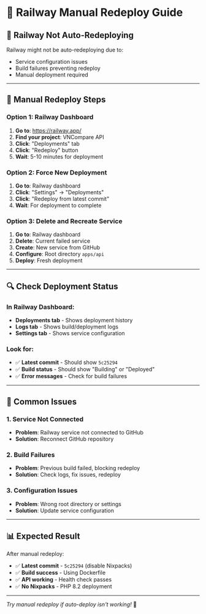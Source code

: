 # 🚀 Railway Manual Redeploy Guide

## 🚨 **Railway Not Auto-Redeploying**

Railway might not be auto-redeploying due to:
- Service configuration issues
- Build failures preventing redeploy
- Manual deployment required

---

## 🔧 **Manual Redeploy Steps**

### **Option 1: Railway Dashboard**
1. **Go to**: https://railway.app/
2. **Find your project**: VNCompare API
3. **Click**: "Deployments" tab
4. **Click**: "Redeploy" button
5. **Wait**: 5-10 minutes for deployment

### **Option 2: Force New Deployment**
1. **Go to**: Railway dashboard
2. **Click**: "Settings" → "Deployments"
3. **Click**: "Redeploy from latest commit"
4. **Wait**: For deployment to complete

### **Option 3: Delete and Recreate Service**
1. **Go to**: Railway dashboard
2. **Delete**: Current failed service
3. **Create**: New service from GitHub
4. **Configure**: Root directory `apps/api`
5. **Deploy**: Fresh deployment

---

## 🔍 **Check Deployment Status**

### **In Railway Dashboard:**
- **Deployments tab** - Shows deployment history
- **Logs tab** - Shows build/deployment logs
- **Settings tab** - Shows service configuration

### **Look for:**
- ✅ **Latest commit** - Should show `5c25294`
- ✅ **Build status** - Should show "Building" or "Deployed"
- ✅ **Error messages** - Check for build failures

---

## 🐛 **Common Issues**

### **1. Service Not Connected**
- **Problem**: Railway service not connected to GitHub
- **Solution**: Reconnect GitHub repository

### **2. Build Failures**
- **Problem**: Previous build failed, blocking redeploy
- **Solution**: Check logs, fix issues, redeploy

### **3. Configuration Issues**
- **Problem**: Wrong root directory or settings
- **Solution**: Update service configuration

---

## 📊 **Expected Result**

After manual redeploy:
- ✅ **Latest commit** - `5c25294` (disable Nixpacks)
- ✅ **Build success** - Using Dockerfile
- ✅ **API working** - Health check passes
- ✅ **No Nixpacks** - PHP 8.2 deployment

---

*Try manual redeploy if auto-deploy isn't working!* 🚀
